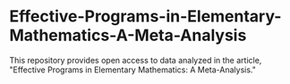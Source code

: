 # Effective-Programs-in-Elementary-Mathematics-A-Meta-Analysis
This repository provides open access to data analyzed in the article, "Effective Programs in Elementary Mathematics: A Meta-Analysis."
